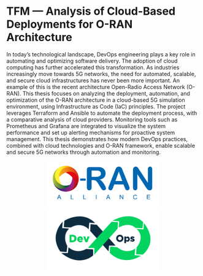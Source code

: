# TFM — Analysis of Cloud-Based Deployments for O-RAN Architecture

In today’s technological landscape, DevOps engineering plays a key role in automating and optimizing software delivery. The adoption of cloud computing has further accelerated this transformation. As industries increasingly move towards 5G networks, the need for automated, scalable, and secure cloud infrastructures has never been more important. An example of this is the recent architecture Open-Radio Access Network (O-RAN). This thesis focuses on analyzing the deployment, automation, and optimization of the O-RAN architecture in a cloud-based 5G simulation environment, using Infrastructure as Code (IaC) principles. The project leverages Terraform and Ansible to automate the deployment process, with a comparative analysis of cloud providers. Monitoring tools such as Prometheus and Grafana are integrated to visualize the system performance and set up alerting mechanisms for proactive system management. This thesis demonstrates how modern DevOps practices, combined with cloud technologies and O-RAN framework, enable scalable and secure 5G networks through automation and monitoring.

<p align="center">
  <img src="img/o-ran-logo.png" alt="O-RAN Architecture" width="300"/>
  <img src="img/devops-logo.png" alt="DevOps" width="300"/>
</p>